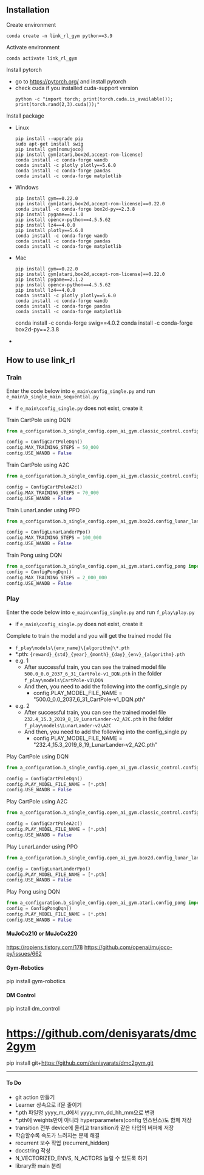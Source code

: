 ## Installation
Create environment
```commandline
conda create -n link_rl_gym python==3.9
```

Activate environment
```commandline
conda activate link_rl_gym
```

Install pytorch
- go to https://pytorch.org/ and install pytorch
- check cuda if you installed cuda-support version
  ```commandline
  python -c "import torch; print(torch.cuda.is_available()); print(torch.rand(2,3).cuda());"
  ```

Install package
- Linux 
  ```commandline
  pip install --upgrade pip
  sudo apt-get install swig
  pip install gym[nomujoco]
  pip install gym[atari,box2d,accept-rom-license]
  conda install -c conda-forge wandb
  conda install -c plotly plotly==5.6.0
  conda install -c conda-forge pandas
  conda install -c conda-forge matplotlib
  ```
- Windows
  ```commandline
  pip install gym==0.22.0
  pip install gym[atari,box2d,accept-rom-license]==0.22.0
  conda install -c conda-forge box2d-py==2.3.8
  pip install pygame==2.1.0
  pip install opencv-python==4.5.5.62
  pip install lz4==4.0.0
  pip install plotly==5.6.0
  conda install -c conda-forge wandb
  conda install -c conda-forge pandas
  conda install -c conda-forge matplotlib
  ```
- Mac
  ```commandline
  pip install gym==0.22.0
  pip install gym[atari,box2d,accept-rom-license]==0.22.0
  pip install pygame==2.1.2
  pip install opencv-python==4.5.5.62
  pip install lz4==4.0.0
  conda install -c plotly plotly==5.6.0
  conda install -c conda-forge wandb
  conda install -c conda-forge pandas
  conda install -c conda-forge matplotlib
  ```

  conda install -c conda-forge swig==4.0.2
  conda install -c conda-forge box2d-py==2.3.8
- 
## How to use link_rl
### Train
Enter the code below into ```e_main\config_single.py``` and run ```e_main\b_single_main_sequential.py``` 
- if ```e_main\config_single.py``` does not exist, create it
  
Train CartPole using DQN

```python
from a_configuration.b_single_config.open_ai_gym.classic_control.config_cart_pole import ConfigCartPoleDqn

config = ConfigCartPoleDqn()
config.MAX_TRAINING_STEPS = 50_000
config.USE_WANDB = False 
``` 
Train CartPole using A2C

```python
from a_configuration.b_single_config.open_ai_gym.classic_control.config_cart_pole import ConfigCartPoleA2c

config = ConfigCartPoleA2c()
config.MAX_TRAINING_STEPS = 70_000
config.USE_WANDB = False
```
Train LunarLander using PPO

```python
from a_configuration.b_single_config.open_ai_gym.box2d.config_lunar_lander import ConfigLunarLanderPpo

config = ConfigLunarLanderPpo()
config.MAX_TRAINING_STEPS = 100_000
config.USE_WANDB = False  
```
Train Pong using DQN
```python
from a_configuration.b_single_config.open_ai_gym.atari.config_pong import ConfigPongDqn
config = ConfigPongDqn()
config.MAX_TRAINING_STEPS = 2_000_000
config.USE_WANDB = False  
```
 
### Play
Enter the code below into ```e_main\config_single.py``` and run ```f_play\play.py``` 
- if ```e_main\config_single.py``` does not exist, create it

Complete to train the model and you will get the trained model file
- ```f_play\models\{env_name}\{algorithm}\*.pth```
- *.pth: ```{reward}_{std}_{year}_{month}_{day}_{env}_{algorithm}.pth```
- e.g. 1
  - After successful train, you can see the trained model file ```500.0_0.0_2037_6_31_CartPole-v1_DQN.pth``` in the folder ```f_play\models\CartPole-v1\DQN```
  - And then, you need to add the following into the config_single.py
    - config.PLAY_MODEL_FILE_NAME = "500.0_0.0_2037_6_31_CartPole-v1_DQN.pth"
- e.g. 2
  - After successful train, you can see the trained model file ```232.4_15.3_2019_8_19_LunarLander-v2_A2C.pth``` in the folder ```f_play\models\LunarLander-v2\A2C```
  - And then, you need to add the following into the config_single.py
    - config.PLAY_MODEL_FILE_NAME = "232.4_15.3_2019_8_19_LunarLander-v2_A2C.pth"

Play CartPole using DQN

```python
from a_configuration.b_single_config.open_ai_gym.classic_control.config_cart_pole import ConfigCartPoleDqn

config = ConfigCartPoleDqn()
config.PLAY_MODEL_FILE_NAME = [*.pth]
config.USE_WANDB = False 
``` 
Play CartPole using A2C

```python
from a_configuration.b_single_config.open_ai_gym.classic_control.config_cart_pole import ConfigCartPoleA2c

config = ConfigCartPoleA2c()
config.PLAY_MODEL_FILE_NAME = [*.pth]
config.USE_WANDB = False
```
Play LunarLander using PPO

```python
from a_configuration.b_single_config.open_ai_gym.box2d.config_lunar_lander import ConfigLunarLanderPpo

config = ConfigLunarLanderPpo()
config.PLAY_MODEL_FILE_NAME = [*.pth]
config.USE_WANDB = False  
```
Play Pong using DQN
```python
from a_configuration.b_single_config.open_ai_gym.atari.config_pong import ConfigPongDqn
config = ConfigPongDqn()
config.PLAY_MODEL_FILE_NAME = [*.pth]
config.USE_WANDB = False  
```

#### MuJoCo210 or MuJoCo220
https://ropiens.tistory.com/178
https://github.com/openai/mujoco-py/issues/662

#### Gym-Robotics
pip install gym-robotics

#### DM Control
pip install dm_control

# https://github.com/denisyarats/dmc2gym
pip install git+https://github.com/denisyarats/dmc2gym.git

***

#### To Do
- git action 만들기
- Learner 상속으로 if문 줄이기
- *.pth 파일명 yyyy_m_d에서 yyyy_mm_dd_hh_mm으로 변경
- *.pth에 weights만이 아니라 hyperparameters(config 인스턴스)도 함께 저장
- transition 전부 device에 올리고 transition과 같은 타입의 버퍼에 저장
- 학습할수록 속도가 느려지는 문제 해결
- recurrent 보수 작업 (recurrent_hidden)
- docstring 작성
- N_VECTORIZED_ENVS, N_ACTORS 늘릴 수 있도록 하기
- library와 main 분리
